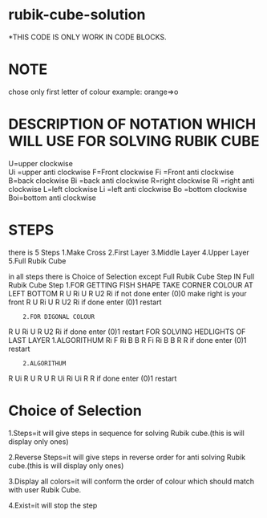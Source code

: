 # rubik-cube-solution
*THIS CODE IS ONLY WORK IN CODE BLOCKS.

# NOTE
chose only first letter of colour example: orange=>o

# DESCRIPTION OF NOTATION WHICH WILL USE FOR SOLVING RUBIK CUBE
U=upper clockwise    
Ui =upper anti clockwise
F=Front clockwise
Fi =Front anti clockwise
B=back clockwise
Bi =back anti clockwise
R=right clockwise
Ri =right anti clockwise
L=left clockwise
Li =left anti clockwise
Bo =bottom clockwise Boi=bottom  anti clockwise

# STEPS
there is 5 Steps 
1.Make Cross
2.First Layer
3.Middle Layer 
4.Upper Layer
5.Full Rubik Cube

in all steps there is Choice of Selection except Full Rubik Cube Step
IN Full Rubik Cube Step
        1.FOR GETTING FISH SHAPE TAKE CORNER COLOUR AT LEFT BOTTOM
R U Ri U R U2 Ri
if not done enter (0)0
make right is your front
R U Ri U R U2 Ri
if done enter (0)1
restart

        2.FOR DIGONAL COLOUR
R U Ri U R U2 Ri
if done enter (0)1
restart
FOR SOLVING HEDLIGHTS OF LAST LAYER
        1.ALGORITHUM
Ri F Ri B B R Fi Ri B B R R
if done enter (0)1
restart

        2.ALGORITHUM
R Ui R U R U R Ui Ri Ui R R
if done enter (0)1
restart

# Choice of Selection 
1.Steps=it will give steps in sequence for solving Rubik cube.(this is will display only ones)

2.Reverse Steps=it will give steps in reverse order for anti solving Rubik cube.(this is will display only ones)

3.Display all colors=it will conform the order of colour which should match with user Rubik Cube.

4.Exist=it will stop the step


